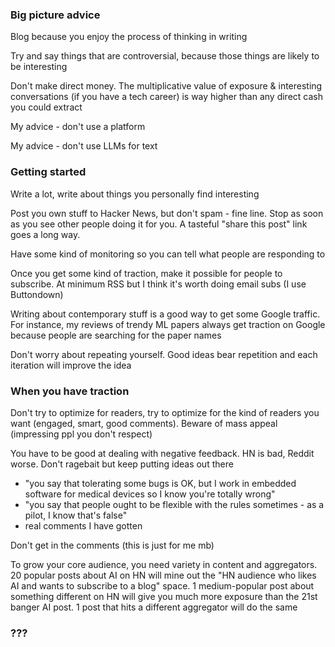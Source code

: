 ### Big picture advice

Blog because you enjoy the process of thinking in writing

Try and say things that are controversial, because those things are likely to be interesting

Don't make direct money. The multiplicative value of exposure & interesting conversations (if you have a tech career) is way higher than any direct cash you could extract

My advice - don't use a platform

My advice - don't use LLMs for text

### Getting started

Write a lot, write about things you personally find interesting

Post you own stuff to Hacker News, but don't spam - fine line. Stop as soon as you see other people doing it for you. A tasteful "share this post" link goes a long way.

Have some kind of monitoring so you can tell what people are responding to

Once you get some kind of traction, make it possible for people to subscribe. At minimum RSS but I think it's worth doing email subs (I use Buttondown)

Writing about contemporary stuff is a good way to get some Google traffic. For instance, my reviews of trendy ML papers always get traction on Google because people are searching for the paper names

Don't worry about repeating yourself. Good ideas bear repetition and each iteration will improve the idea

### When you have traction

Don't try to optimize for readers, try to optimize for the kind of readers you want (engaged, smart, good comments). Beware of mass appeal (impressing ppl you don't respect)

You have to be good at dealing with negative feedback. HN is bad, Reddit worse. Don't ragebait but keep putting ideas out there
  - "you say that tolerating some bugs is OK, but I work in embedded software for medical devices so I know you're totally wrong"
  - "you say that people ought to be flexible with the rules sometimes - as a pilot, I know that's false"
  - real comments I have gotten

Don't get in the comments (this is just for me mb)

To grow your core audience, you need variety in content and aggregators. 20 popular posts about AI on HN will mine out the "HN audience who likes AI and wants to subscribe to a blog" space. 1 medium-popular post about something different on HN will give you much more exposure than the 21st banger AI post. 1 post that hits a different aggregator will do the same

### ???